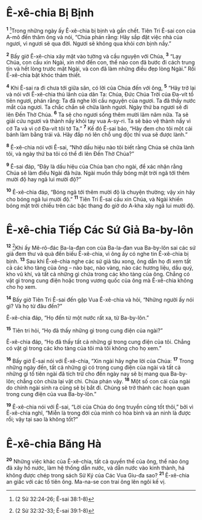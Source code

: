 # Ê-xê-chia Bị Bịnh

<sup><b>1</b></sup> [^1@-a894836e-b037-417a-a944-a82b916221ee]Trong những ngày ấy Ê-xê-chia bị bịnh và gần chết. Tiên Tri Ê-sai con của A-mô đến thăm ông và nói, “Chúa phán rằng: Hãy sắp đặt việc nhà của ngươi, vì ngươi sẽ qua đời. Ngươi sẽ không qua khỏi cơn bịnh nầy.”

<sup><b>2</b></sup> Bấy giờ Ê-xê-chia xây mặt vào tường và cầu nguyện với Chúa, <sup><b>3</b></sup> “Lạy Chúa, con cầu xin Ngài, xin nhớ đến con, thể nào con đã bước đi cách trung tín và hết lòng trước mặt Ngài, và con đã làm những điều đẹp lòng Ngài.” Rồi Ê-xê-chia bật khóc thảm thiết.

<sup><b>4</b></sup> Khi Ê-sai ra đi chưa tới giữa sân, có lời của Chúa đến với ông, <sup><b>5</b></sup> “Hãy trở lại và nói với Ê-xê-chia thủ lãnh của dân Ta: Chúa, Ðức Chúa Trời của Ða-vít tổ tiên ngươi, phán rằng: Ta đã nghe lời cầu nguyện của ngươi. Ta đã thấy nước mắt của ngươi. Ta chắc chắn sẽ chữa lành ngươi. Ngày thứ ba ngươi sẽ đi lên Ðền Thờ Chúa. <sup><b>6</b></sup> Ta sẽ cho ngươi sống thêm mười lăm năm nữa. Ta sẽ giải cứu ngươi và thành nầy khỏi tay vua A-sy-ri. Ta sẽ bảo vệ thành nầy vì cớ Ta và vì cớ Ða-vít tôi tớ Ta.” <sup><b>7</b></sup> Kế đó Ê-sai bảo, “Hãy đem cho tôi một cái bánh làm bằng trái vả. Hãy đắp nó lên chỗ ung độc thì vua sẽ được lành.”

<sup><b>8</b></sup> Ê-xê-chia nói với Ê-sai, “Nhờ dấu hiệu nào tôi biết rằng Chúa sẽ chữa lành tôi, và ngày thứ ba tôi có thể đi lên Ðền Thờ Chúa?”

<sup><b>9</b></sup> Ê-sai đáp, “Ðây là dấu hiệu của Chúa ban cho ngài, để xác nhận rằng Chúa sẽ làm điều Ngài đã hứa. Ngài muốn thấy bóng mặt trời ngã tới thêm mười độ hay ngã lui mười độ?”

<sup><b>10</b></sup> Ê-xê-chia đáp, “Bóng ngã tới thêm mười độ là chuyện thường; vậy xin hãy cho bóng ngã lui mười độ.” <sup><b>11</b></sup> Tiên Tri Ê-sai cầu xin Chúa, và Ngài khiến bóng mặt trời chiếu trên các bậc thang đo giờ do A-kha xây ngã lui mười độ.

# Ê-xê-chia Tiếp Các Sứ Giả Ba-by-lôn

<sup><b>12</b></sup> [^2@-a894836e-b037-417a-a944-a82b916221ee]Khi ấy Mê-rô-đác Ba-la-đan con của Ba-la-đan vua Ba-by-lôn sai các sứ giả đem thư và quà đến biếu Ê-xê-chia, vì ông ấy có nghe tin Ê-xê-chia bị bịnh. <sup><b>13</b></sup> Sau khi Ê-xê-chia nghe các sứ giả tâu xong, ông dẫn họ đi xem tất cả các kho tàng của ông – nào bạc, nào vàng, nào các hương liệu, dầu quý, kho vũ khí, và tất cả những gì chứa trong các kho tàng của ông. Chẳng có vật gì trong cung điện hoặc trong vương quốc của ông mà Ê-xê-chia không cho họ xem.

<sup><b>14</b></sup> Bấy giờ Tiên Tri Ê-sai đến gặp Vua Ê-xê-chia và hỏi, “Những người ấy nói gì? Và họ từ đâu đến?”

Ê-xê-chia đáp, “Họ đến từ một nước rất xa, từ Ba-by-lôn.”

<sup><b>15</b></sup> Tiên tri hỏi, “Họ đã thấy những gì trong cung điện của ngài?”

Ê-xê-chia đáp, “Họ đã thấy tất cả những gì trong cung điện của tôi. Chẳng có vật gì trong các kho tàng của tôi mà tôi không cho họ xem.”

<sup><b>16</b></sup> Bấy giờ Ê-sai nói với Ê-xê-chia, “Xin ngài hãy nghe lời của Chúa: <sup><b>17</b></sup> Trong những ngày đến, tất cả những gì có trong cung điện của ngài và tất cả những gì tổ tiên ngài đã tích trữ cho đến ngày nay sẽ bị mang qua Ba-by-lôn; chẳng còn chừa lại vật chi. Chúa phán vậy. <sup><b>18</b></sup> Một số con cái của ngài do chính ngài sinh ra cũng sẽ bị bắt đi. Chúng sẽ trở thành các hoạn quan trong cung điện của vua Ba-by-lôn.”

<sup><b>19</b></sup> Ê-xê-chia nói với Ê-sai, “Lời của Chúa do ông truyền cũng tốt thôi,” bởi vì Ê-xê-chia nghĩ, “Miễn là trong đời của mình có hòa bình và an ninh là được rồi; vậy tại sao là không tốt?”

# Ê-xê-chia Băng Hà

<sup><b>20</b></sup> Những việc khác của Ê-xê-chia, tất cả quyền thế của ông, thể nào ông đã xây hồ nước, làm hệ thống dẫn nước, và dẫn nước vào kinh thành, há không được chép trong sách Sử Ký của Các Vua Giu-đa sao? <sup><b>21</b></sup> Ê-xê-chia an giấc với các tổ tiên ông. Ma-na-se con trai ông lên ngôi kế vị.

[^1@-a894836e-b037-417a-a944-a82b916221ee]: (2 Sử 32:24-26; Ê-sai 38:1-8)

[^2@-a894836e-b037-417a-a944-a82b916221ee]: (2 Sử 32:32-33; Ê-sai 39:1-8)
